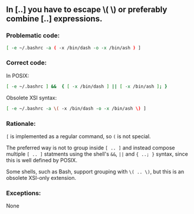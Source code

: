 ## In [..] you have to escape \\( \\) or preferably combine [..] expressions.

### Problematic code:

```sh
[ -e ~/.bashrc -a ( -x /bin/dash -o -x /bin/ash ) ]
```

### Correct code:

In POSIX:
```sh
[ -e ~/.bashrc ] &&  { [ -x /bin/dash ] || [ -x /bin/ash ]; }
```

Obsolete XSI syntax:
```sh
[ -e ~/.bashrc -a \( -x /bin/dash -o -x /bin/ash \) ]
```

### Rationale:

`[` is implemented as a regular command, so `(` is not special.

The preferred way is not to group inside `[ .. ]` and instead compose multiple `[ .. ]` statments using the shell's `&&`, `||` and `{ ..; }` syntax, since this is well defined by POSIX.

Some shells, such as Bash, support grouping with `\( .. \)`, but this is an obsolete XSI-only extension.

### Exceptions:

None